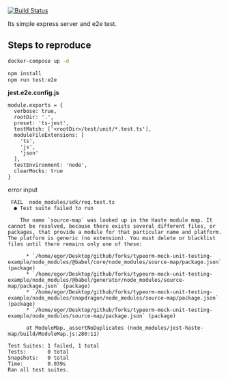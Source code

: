 [![Build Status][travis-image]][travis-url]

Its simple express server and e2e test.

## Steps to reproduce

```sh
docker-compose up -d

npm install
npm run test:e2e
```

**jest.e2e.config.js**
```
module.exports = {
  verbose: true,
  rootDir: '.',
  preset: 'ts-jest',
  testMatch: ['<rootDir>/test/unit/*.test.ts'],
  moduleFileExtensions: [
    'ts',
    'js',
    'json'
  ],
  testEnvironment: 'node',
  clearMocks: true
}
```

error input
```
 FAIL  node_modules/sdk/req.test.ts
  ● Test suite failed to run

    The name `source-map` was looked up in the Haste module map. It cannot be resolved, because there exists several different files, or packages, that provide a module for that particular name and platform. The platform is generic (no extension). You must delete or blacklist files until there remains only one of these:

      * `/home/egor/Desktop/github/forks/typeorm-mock-unit-testing-example/node_modules/@babel/core/node_modules/source-map/package.json` (package)
      * `/home/egor/Desktop/github/forks/typeorm-mock-unit-testing-example/node_modules/@babel/generator/node_modules/source-map/package.json` (package)
      * `/home/egor/Desktop/github/forks/typeorm-mock-unit-testing-example/node_modules/snapdragon/node_modules/source-map/package.json` (package)
      * `/home/egor/Desktop/github/forks/typeorm-mock-unit-testing-example/node_modules/source-map/package.json` (package)

      at ModuleMap._assertNoDuplicates (node_modules/jest-haste-map/build/ModuleMap.js:280:11)

Test Suites: 1 failed, 1 total
Tests:       0 total
Snapshots:   0 total
Time:        0.039s
Ran all test suites.
```

[travis-image]: https://travis-ci.org/yegorzaremba/typeorm-mock-unit-testing-example.svg?branch=reproduce-issue
[travis-url]: https://travis-ci.org/yegorzaremba/typeorm-mock-unit-testing-example
